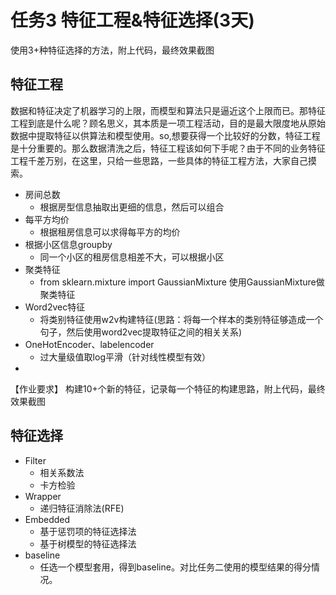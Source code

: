# 任务3 特征工程&特征选择(3天)

使用3+种特征选择的方法，附上代码，最终效果截图

## 特征工程
数据和特征决定了机器学习的上限，而模型和算法只是逼近这个上限而已。那特征工程到底是什么呢？顾名思义，其本质是一项工程活动，目的是最大限度地从原始数据中提取特征以供算法和模型使用。so,想要获得一个比较好的分数，特征工程是十分重要的。那么数据清洗之后，特征工程该如何下手呢？由于不同的业务特征工程千差万别，在这里，只给一些思路，一些具体的特征工程方法，大家自己摸索。

* 房间总数
    * 根据房型信息抽取出更细的信息，然后可以组合
* 每平方均价
    * 根据租房信息可以求得每平方的均价
* 根据小区信息groupby
    * 同一个小区的租房信息相差不大，可以根据小区
* 聚类特征
    * from sklearn.mixture import GaussianMixture  使用GaussianMixture做聚类特征
* Word2vec特征
    * 将类别特征使用w2v构建特征(思路：将每一个样本的类别特征够造成一个句子，然后使用word2vec提取特征之间的相关关系)
* OneHotEncoder、labelencoder
    * 过大量级值取log平滑（针对线性模型有效）
* 
【作业要求】
构建10+个新的特征，记录每一个特征的构建思路，附上代码，最终效果截图

## 特征选择
* Filter
    * 相关系数法
    * 卡方检验
* Wrapper
    * 递归特征消除法(RFE)  
* Embedded
    * 基于惩罚项的特征选择法
    * 基于树模型的特征选择法
* baseline
    * 任选一个模型套用，得到baseline。对比任务二使用的模型结果的得分情况。 



